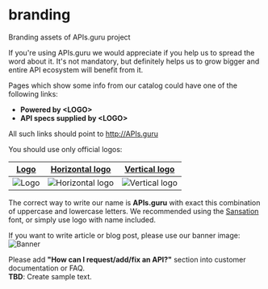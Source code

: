 # branding
Branding assets of APIs.guru project

If you're using APIs.guru we would appreciate if you help us to spread the word about it.
It's not mandatory, but definitely helps us to grow bigger and entire API ecosystem will benefit from it.

Pages which show some info from our catalog could have one of the following links:
 - **Powered by \<LOGO\>**
 - **API specs supplied by \<LOGO\>**

All such links should point to http://APIs.guru

You should use only official logos:

| [Logo]| [Horizontal logo]| [Vertical logo]|
|-------|------------------|----------------|
|![Logo]|![Horizontal logo]|![Vertical logo]|

The correct way to write our name is **APIs.guru** with exact this combination of uppercase and lowercase letters.
We recommended using the [Sansation](http://www.dafont.com/sansation.font) font, or simply use logo with name included.

If you want to write article or blog post, please use our banner image:
![Banner]

Please add **"How can I request/add/fix an API?"** section into customer documentation or FAQ.
<BR>**TBD**: Create sample text.

[Logo]: https://apis-guru.github.io/branding/logo.svg "Logo"
[Vertical logo]: https://apis-guru.github.io/branding/logo_vertical.svg "Vertical logo"
[Horizontal logo]: https://apis-guru.github.io/branding/logo_horizontal.svg "Horizontal logo"
[Banner]: https://apis-guru.github.io/branding/banner.svg
